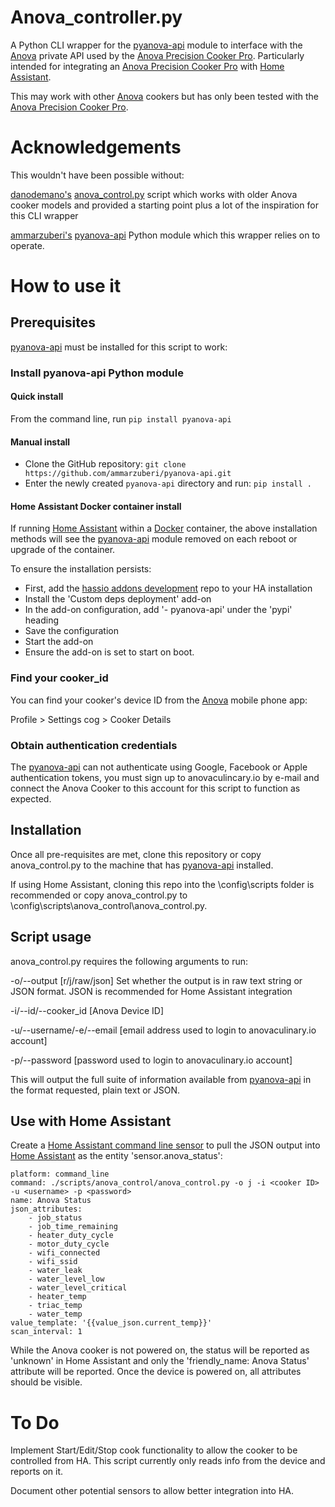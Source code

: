 # Anova_controller.py
A Python CLI wrapper for the [pyanova-api](https://github.com/ammarzuberi/pyanova-api) module to interface with the [Anova](https://anovaculinary.com/) private API used by the [Anova Precision Cooker Pro](https://anovaculinary.com/anova-precision-cooker/pro/). Particularly intended for integrating an [Anova Precision Cooker Pro](https://anovaculinary.com/anova-precision-cooker/pro/) with [Home Assistant](https://www.home-assistant.io/).

This may work with other [Anova](https://anovaculinary.com/) cookers but has only been tested with the [Anova Precision Cooker Pro](https://anovaculinary.com/anova-precision-cooker/pro/).

# Acknowledgements
This wouldn't have been possible without:

[danodemano's](https://github.com/danodemano/) [anova_control.py](https://github.com/danodemano/anova.py/blob/master/anova_control.py) script which works with older Anova cooker models and provided a starting point plus a lot of the inspiration for this CLI wrapper

[ammarzuberi's](https://github.com/ammarzuberi/) [pyanova-api](https://github.com/ammarzuberi/pyanova-api) Python module which this wrapper relies on to operate.

# How to use it

## Prerequisites
[pyanova-api](https://github.com/ammarzuberi/pyanova-api) must be installed for this script to work:

### Install pyanova-api Python module

#### Quick install
From the command line, run
```pip install pyanova-api```

#### Manual install
- Clone the GitHub repository:
```git clone https://github.com/ammarzuberi/pyanova-api.git```
- Enter the newly created `pyanova-api` directory and run:
```pip install .```

#### Home Assistant Docker container install
If running [Home Assistant](https://www.home-assistant.io/) within a [Docker](https://www.docker.com/) container, the above installation methods will see the [pyanova-api](https://github.com/ammarzuberi/pyanova-api) module removed on each reboot or upgrade of the container.

To ensure the installation persists:

- First, add the [hassio addons development](https://github.com/home-assistant/hassio-addons-development) repo to your HA installation
- Install the 'Custom deps deployment' add-on
- In the add-on configuration, add '- pyanova-api' under the 'pypi' heading
- Save the configuration
- Start the add-on
- Ensure the add-on is set to start on boot.

### Find your cooker_id
You can find your cooker's device ID from the [Anova](https://anovaculinary.com/) mobile phone app:

Profile > Settings cog > Cooker Details

### Obtain authentication credentials
The [pyanova-api](https://github.com/ammarzuberi/pyanova-api) can not authenticate using Google, Facebook or Apple authentication tokens, you must sign up to anovaculincary.io by e-mail and connect the Anova Cooker to this account for this script to function as expected.

## Installation
Once all pre-requisites are met, clone this repository or copy anova_control.py to the machine that has [pyanova-api](https://github.com/ammarzuberi/pyanova-api) installed.

If using Home Assistant, cloning this repo into the \config\scripts folder is recommended or copy anova_control.py to  \config\scripts\anova_control\anova_control.py.

## Script usage
anova_control.py requires the following arguments to run:

-o/--output [r/j/raw/json] Set whether the output is in raw text string or JSON format. JSON is recommended for Home Assistant integration

-i/--id/--cooker_id [Anova Device ID] 

-u/--username/-e/--email [email address used to login to anovaculinary.io account]

-p/--password [password used to login to anovaculinary.io account]

This will output the full suite of information available from [pyanova-api](https://github.com/ammarzuberi/pyanova-api) in the format requested, plain text or JSON.

## Use with Home Assistant
Create a [Home Assistant command line sensor](https://www.home-assistant.io/integrations/sensor.command_line/) to pull the JSON output into [Home Assistant](https://www.home-assistant.io/) as the entity 'sensor.anova_status':
```
platform: command_line
command: ./scripts/anova_control/anova_control.py -o j -i <cooker ID> -u <username> -p <password>
name: Anova Status
json_attributes:
    - job_status
    - job_time_remaining
    - heater_duty_cycle
    - motor_duty_cycle
    - wifi_connected
    - wifi_ssid
    - water_leak
    - water_level_low
    - water_level_critical
    - heater_temp
    - triac_temp
    - water_temp
value_template: '{{value_json.current_temp}}'
scan_interval: 1
```
While the Anova cooker is not powered on, the status will be reported as 'unknown' in Home Assistant and only the 'friendly_name: Anova Status' attribute will be reported. Once the device is powered on, all attributes should be visible.

# To Do
Implement Start/Edit/Stop cook functionality to allow the cooker to be controlled from HA. This script currently only reads info from the device and reports on it.

Document other potential sensors to allow better integration into HA.